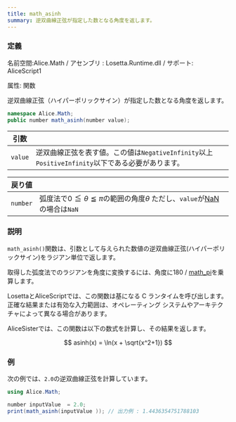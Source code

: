 ```yaml
---
title: math_asinh
summary: 逆双曲線正弦が指定した数となる角度を返します。
---
```


### 定義
名前空間:Alice.Math / アセンブリ : Losetta.Runtime.dll / サポート: AliceScript1

属性: 関数

逆双曲線正弦（ハイパーポリックサイン）が指定した数となる角度を返します。

```cs title="AliceScript"
namespace Alice.Math;
public number math_asinh(number value);
```

|引数| |
|-|-|
|`value`|逆双曲線正弦を表す値。この値は`NegativeInfinity`以上`PositiveInfinity`以下である必要があります。|

|戻り値| |
|-|-|
|`number`|弧度法で$0\leqq\theta\leqq\pi$の範囲の角度$\theta$ ただし、`value`が[NaN](./math_isnan.md)の場合は`NaN`|

### 説明
`math_asinh()`関数は、引数として与えられた数値の逆双曲線正弦(ハイパーポリックサイン)をラジアン単位で返します。

取得した弧度法でのラジアンを角度に変換するには、角度に180 / [math_pi](./math_pi.md)を乗算します。

LosettaとAliceScriptでは、この関数は基になる C ランタイムを呼び出します。正確な結果または有効な入力範囲は、オペレーティング システムやアーキテクチャによって異なる場合があります。

AliceSisterでは、この関数は以下の数式を計算し、その結果を返します。

$$
asinh(x) = \ln(x + \sqrt{x^2+1})
$$

### 例
次の例では、`2.0`の逆双曲線正弦を計算しています。

```cs title="AliceScript"
using Alice.Math;

number inputValue  = 2.0;
print(math_asinh(inputValue )); // 出力例 : 1.4436354751788103
```